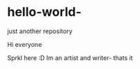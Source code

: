 # hello-world-
just another repository

Hi everyone

Sprkl here :D 
Im an artist and writer- thats it
